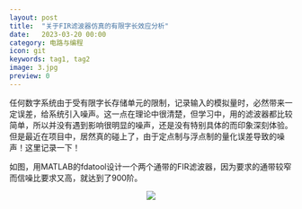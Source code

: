 ```yaml
---
layout: post
title:  "关于FIR滤波器仿真的有限字长效应分析"
date:   2023-03-20 00:00
category: 电路与编程
icon: git
keywords: tag1, tag2
image: 3.jpg
preview: 0
---
```


任何数字系统由于受有限字长存储单元的限制，记录输入的模拟量时，必然带来一定误差，给系统引入噪声。这一点在理论中很清楚，但学习中，用的滤波器都比较简单，所以并没有遇到影响很明显的噪声，还是没有特别具体的而印象深刻体验。但是最近在项目中，居然真的碰上了，由于定点制与浮点制的量化误差导致的噪声！这里记录一下！

如图，用MATLAB的fdatool设计一个两个通带的FIR滤波器，因为要求的通带较窄而信噪比要求又高，就达到了900阶。
<div align = center>
<img src="/post-img/blog4/b4_1.jpg">
</div>

